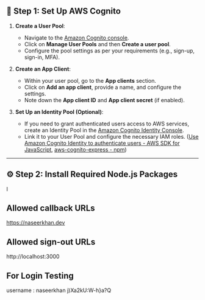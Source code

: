 ## 🔧 Step 1: Set Up AWS Cognito

1. **Create a User Pool**:
   - Navigate to the [Amazon Cognito console](https://console.aws.amazon.com/cognito/).
   - Click on **Manage User Pools** and then **Create a user pool**.
   - Configure the pool settings as per your requirements (e.g., sign-up, sign-in, MFA). 

2. **Create an App Client**:
   - Within your user pool, go to the **App clients** section.
   - Click on **Add an app client**, provide a name, and configure the settings.
   - Note down the **App client ID** and **App client secret** (if enabled).

3. **Set Up an Identity Pool (Optional)**:
   - If you need to grant authenticated users access to AWS services, create an Identity Pool in the [Amazon Cognito Identity Console](https://console.aws.amazon.com/cognito-identity/).
   - Link it to your User Pool and configure the necessary IAM roles. ([Use Amazon Cognito Identity to authenticate users - AWS SDK for JavaScript](https://docs.aws.amazon.com/sdk-for-javascript/v3/developer-guide/loading-browser-credentials-cognito.html?utm_source=chatgpt.com), [aws-cognito-express - npm](https://www.npmjs.com/package/aws-cognito-express?utm_source=chatgpt.com))

---

## ⚙️ Step 2: Install Required Node.js Packages

I


## Allowed callback URLs
https://naseerkhan.dev
## Allowed sign-out URLs
http://localhost:3000




## For Login Testing
username : naseerkhan
j)Xa2kU:W-h}a?Q